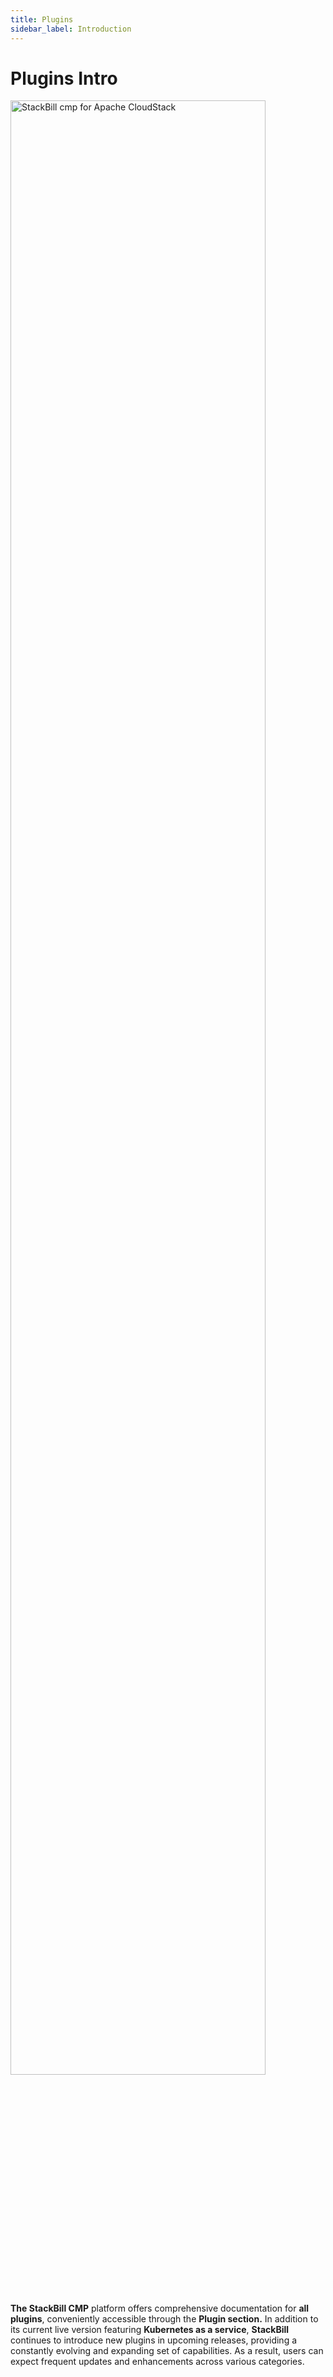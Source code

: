 ```yaml
---
title: Plugins
sidebar_label: Introduction
---
```


# Plugins Intro


<img alt="StackBill cmp for Apache CloudStack" src="/plugins/plugins-documentations/stackbill-plugin.png" width="90%" />


**The StackBill CMP** platform offers comprehensive documentation for **all plugins**, conveniently accessible through the **Plugin section.** In addition to its current live version featuring **Kubernetes as a service**, **StackBill** continues to introduce new plugins in upcoming releases, providing a constantly evolving and expanding set of capabilities. As a result, users can expect frequent updates and enhancements across various categories.

